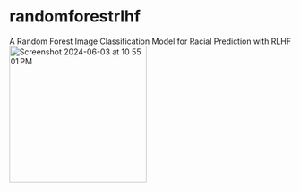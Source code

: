 # randomforestrlhf
A Random Forest Image Classification Model for Racial Prediction with RLHF
<img width="245" alt="Screenshot 2024-06-03 at 10 55 01 PM" src="https://github.com/ronantakizawa/randomforestrlhf/assets/71115970/a6c40e1a-293a-44d1-940e-f84ab5e88a6a">
